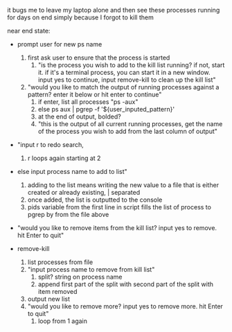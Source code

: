 it bugs me to leave my laptop alone and then see these processes running for days on end simply because I forgot to kill them

near end state:

- prompt user for new ps name
  1. first ask user to ensure that the process is started
     1. "is the process you wish to add to the kill list running? if not, start it. if it's a terminal process, you can start it in a new window. input yes to continue, input remove-kill to clean up the kill list"
  2. "would you like to match the output of running processes against a pattern? enter it below or hit enter to continue"
     1. if enter, list all processes "ps -aux"
     2. else ps aux | pgrep -f '${user_inputed_pattern}'
     3. at the end of output, bolded?
     4. "this is the output of all current running processes, get the name of the process you wish to add from the last column of output"
- "input r to redo search,
  1. r loops again starting at 2
- else input process name to add to list"
  1.  adding to the list means writing the new value to a file that is either created or already existing, | separated
  2.  once added, the list is outputted to the console
  3.  pids variable from the first line in script fills the list of process to pgrep by from the file above
- "would you like to remove items from the kill list? input yes to remove. hit Enter to quit"

- remove-kill
  1. list processes from file
  2. "input process name to remove from kill list"
     1. split? string on process name
     2. append first part of the split with second part of the split with item removed
  3. output new list
  4. "would you like to remove more? input yes to remove more. hit Enter to quit"
     1. loop from 1 again
